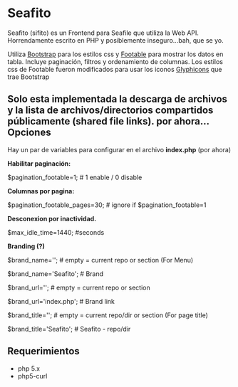 Seafito
=======
Seafito (sifito) es un Frontend para Seafile que utiliza la Web API. 
Horrendamente escrito en PHP y posiblemente inseguro...bah, que se yo.

Utiliza [Bootstrap][1] para los estilos css y
[Footable][2] para mostrar los datos en tabla.
Incluye paginación, filtros y ordenamiento de columnas.
Los estilos css de Footable fueron modificados para usar los iconos [Glyphicons][3] que trae Bootstrap

Solo esta implementada la descarga de archivos y la lista de archivos/directorios compartidos públicamente (shared file links).
por ahora...
Opciones
--------
Hay un par de variables para configurar en el archivo **index.php** (por ahora)

**Habilitar paginación:**

$pagination_footable=1; # 1 enable / 0 disable

**Columnas por pagina:**

$pagination_footable_pages=30; # ignore if $pagination_footable=1

**Desconexion por inactividad.**

$max_idle_time=1440; #seconds

**Branding (?)**

$brand_name=''; # empty = current repo or section (For Menu)

$brand_name='Seafito'; # Brand 

$brand_url=''; # empty = current repo or section

$brand_url='index.php'; # Brand link

$brand_title=''; # empty = current repo/dir or section (For page title)

$brand_title='Seafito'; # Seafito - repo/dir

Requerimientos
--------------
 - php 5.x 
 - php5-curl


  [1]: http://getbootstrap.com/
  [2]: https://github.com/bradvin/FooTable
  [3]: http://glyphicons.com/
